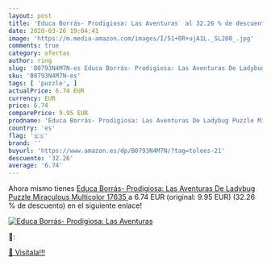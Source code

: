 ```yaml
---
layout: post
title: 'Educa Borrás- Prodigiosa: Las Aventuras  al 32.26 % de descuento'
date: 2020-03-26 19:04:41
image: 'https://m.media-amazon.com/images/I/51+0R+ujA1L._SL200_.jpg'
comments: true
category: ofertas
author: ring
slug: 'B0793N4M7N-es Educa Borrás- Prodigiosa: Las Aventuras De Ladybug Puzzle...'
sku: 'B0793N4M7N-es'
tags: [ 'puzzle', ]
actualPrice: 6.74 EUR
currency: EUR
price: 6.74
comparePrice: 9.95 EUR
prodname: 'Educa Borrás- Prodigiosa: Las Aventuras De Ladybug Puzzle Miraculous  Multicolor  17635 '
country: 'es'
flag: '🇪🇸'
brand: ''
buyurl: 'https://www.amazon.es/dp/B0793N4M7N/?tag=tolees-21'
descuento: '32.26'
average: '6.74'
---
```


Ahora mismo tienes [Educa Borrás- Prodigiosa: Las Aventuras De Ladybug Puzzle Miraculous  Multicolor  17635 ](https://www.amazon.es/dp/B0793N4M7N/?tag=tolees-21) a 6.74 EUR (original: 9.95 EUR) (32.26 %  de descuento) en el siguiente enlace!

[![Educa Borrás- Prodigiosa: Las Aventuras ](https://m.media-amazon.com/images/I/51+0R+ujA1L._SL200_.jpg)](https://www.amazon.es/dp/B0793N4M7N/?tag=tolees-21)

🔎:


[🛒 Visítala!!!](https://www.amazon.es/dp/B0793N4M7N/?tag=tolees-21)
